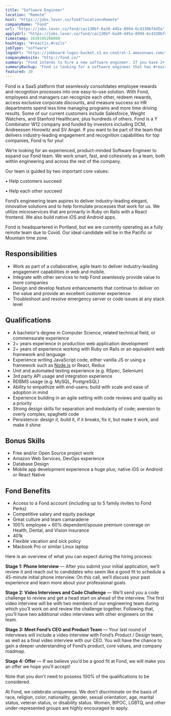 ```yaml
---
title: "Software Engineer"
location: "Remote"
host: "https://jobs.lever.co/fond?location=Remote"
companyName: "Fond"
url: "https://jobs.lever.co/fond/cac130bf-6a30-445a-8994-6c4330bf4d5a"
applyUrl: "https://jobs.lever.co/fond/cac130bf-6a30-445a-8994-6c4330bf4d5a/apply"
timestamp: 1630195200000
hashtags: "#reactjs,#rails"
jobType: "software"
logoUrl: "https://jobboard-logos-bucket.s3.eu-central-1.amazonaws.com/fond"
companyWebsite: "http://fond.co/"
summary: "Fond intends to hire a new software engineer. If you have 2+ years experience in production web application development, consider applying."
summaryBackup: "Fond is looking for a software engineer that has #reactjs, #rails, #rubylang."
featured: 20
---
```


Fond is a SaaS platform that seamlessly consolidates employee rewards and recognition processes into one easy-to-use solution. With Fond, employees and managers can recognize each other, redeem rewards, access exclusive corporate discounts, and measure success so HR departments spend less time managing programs and more time driving results. Some of our current customers include Salesforce, Weight Watchers, and Stanford Healthcare, plus hundreds of others. Fond is a Y Combinator W12 company and funded by investors including DCM, Andreessen Horowitz and SV Angel. If you want to be part of the team that delivers industry-leading engagement and recognition capabilities for top companies, Fond is for you! 

We’re looking for an experienced, product-minded Software Engineer to expand our Fond team. We work smart, fast, and cohesively as a team, both within engineering and across the rest of the company.

Our team is guided by two important core values:

• Help customers succeed

• Help each other succeed

Fond’s engineering team aspires to deliver industry-leading elegant, innovative solutions and to help formulate processes that work for us. We utilize microservices that are primarily in Ruby on Rails with a React frontend. We also build native iOS and Android apps.

Fond is headquartered in Portland, but we are currently operating as a fully remote team due to Covid. Our ideal candidate will be in the Pacific or Mountain time zone.

## Responsibilities

*   Work as part of a collaborative, agile team to deliver industry-leading engagement capabilities in web and mobile.
*   Integrate with other services to help Fond seamlessly provide value to more companies
*   Design and develop feature enhancements that continue to deliver on the value and provide an excellent customer experience 
*   Troubleshoot and resolve emergency server or code issues at any stack level

## Qualifications

*   A bachelor's degree in Computer Science, related technical field, or commensurate experience
*   2+ years experience in production web application development
*   2+ years of experience working with Ruby on Rails or an equivalent web framework and language
*   Experience writing JavaScript code, either vanilla JS or using a framework such as [Node.js](http://Node.js) or React, Redux 
*   Unit and automated testing experience (e.g. RSpec, Selenium)
*   3rd party API usage and integration experience
*   RDBMS usage (e.g. MySQL, PostgreSQL)
*   Ability to empathize with end-users; build with scale and ease of adoption in mind
*   Experience building in an agile setting with code reviews and quality as a priority
*   Strong design skills for separation and modularity of code; aversion to overly complex, spaghetti code
*   Persistence: design it, build it, if it breaks, fix it, but make it work, and make it shine

## Bonus Skills

*   Free and/or Open Source project work
*   Amazon Web Services, DevOps experience
*   Database Design
*   Mobile app development experience a huge plus; native iOS or Android or React Native

## Fond Benefits

*   Access to a Fond account (including up to 5 family invites to Fond Perks)
*   Competitive salary and equity package
*   Great culture and team camaraderie
*   100% employee + 60% dependent/spouse premium coverage on Health, Dental, and Vision insurance
*   401k
*   Flexible vacation and sick policy
*   Macbook Pro or similar Linux laptop

Here is an overview of what you can expect during the hiring process:

**Stage 1: Phone Interview** — After you submit your initial application, we’ll review it and reach out to candidates who seem like a good fit to schedule a 45-minute initial phone interview. On this call, we’ll discuss your past experience and learn more about your professional goals. 

**Stage 2: Video Interviews and Code Challenge** — We’ll send you a code challenge to review and get a head start on ahead of the interview. The first video interview will be with two members of our engineering team during which you’ll work on and review the challenge together. Following that, you’ll have two additional video interviews with other engineers on the team.

**Stage 3: Meet Fond’s CEO and Product Team** — Your last round of interviews will include a video interview with Fond’s Product / Design team, as well as a final video interview with our CEO. You will have the chance to gain a deeper understanding of Fond’s product, core values, and company roadmap.

**Stage 4: Offer** — If we believe you’d be a good fit at Fond, we will make you an offer we hope you’ll accept!

Note that you don't need to possess 100% of the qualifications to be considered.

At Fond, we celebrate uniqueness. We don’t discriminate on the basis of race, religion, color, nationality, gender, sexual orientation, age, marital status, veteran status, or disability status. Women, BIPOC, LGBTQ, and other under-represented groups are highly encouraged to apply.
